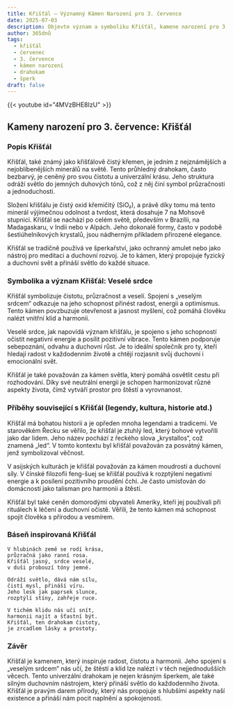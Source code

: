 ```yaml
---
title: Křišťál – Významný Kámen Narození pro 3. července
date: 2025-07-03
description: Objevte význam a symboliku Křišťál, kamene narození pro 3. července, který symbolizuje Veselé srdce. Přečtěte si legendy a inspirující příběhy.
author: 365dnů
tags:
  - křišťál
  - červenec
  - 3. července
  - kámen narození
  - drahokam
  - šperk
draft: false
---
```


{{< youtube id="4MVzBHE8IzU" >}}


## Kameny narození pro 3. července: Křišťál

### Popis Křišťál

Křišťál, také známý jako křišťálově čistý křemen, je jedním z nejznámějších a nejoblíbenějších minerálů na světě. Tento průhledný drahokam, často bezbarvý, je ceněný pro svou čistotu a univerzální krásu. Jeho struktura odráží světlo do jemných duhových tónů, což z něj činí symbol průzračnosti a jednoduchosti.

Složení křišťálu je čistý oxid křemičitý (SiO₂), a právě díky tomu má tento minerál výjimečnou odolnost a tvrdost, která dosahuje 7 na Mohsově stupnici. Křišťál se nachází po celém světě, především v Brazílii, na Madagaskaru, v Indii nebo v Alpách. Jeho dokonalé formy, často v podobě šestiúhelníkových krystalů, jsou nádherným příkladem přirozené elegance.

Křišťál se tradičně používá ve šperkařství, jako ochranný amulet nebo jako nástroj pro meditaci a duchovní rozvoj. Je to kámen, který propojuje fyzický a duchovní svět a přináší světlo do každé situace.

### Symbolika a význam Křišťál: Veselé srdce

Křišťál symbolizuje čistotu, průzračnost a veselí. Spojení s „veselým srdcem“ odkazuje na jeho schopnost přinést radost, energii a optimismus. Tento kámen povzbuzuje otevřenost a jasnost myšlení, což pomáhá člověku nalézt vnitřní klid a harmonii.

Veselé srdce, jak napovídá význam křišťálu, je spojeno s jeho schopností očistit negativní energie a posílit pozitivní vibrace. Tento kámen podporuje sebepoznání, odvahu a duchovní růst. Je to ideální společník pro ty, kteří hledají radost v každodenním životě a chtějí rozjasnit svůj duchovní i emocionální svět.

Křišťál je také považován za kámen světla, který pomáhá osvětlit cestu při rozhodování. Díky své neutrální energii je schopen harmonizovat různé aspekty života, čímž vytváří prostor pro štěstí a vyrovnanost.

### Příběhy související s Křišťál (legendy, kultura, historie atd.)

Křišťál má bohatou historii a je opředen mnoha legendami a tradicemi. Ve starověkém Řecku se věřilo, že křišťál je ztuhlý led, který bohové vytvořili jako dar lidem. Jeho název pochází z řeckého slova „krystallos“, což znamená „led“. V tomto kontextu byl křišťál považován za posvátný kámen, jenž symbolizoval věčnost.

V asijských kulturách je křišťál považován za kámen moudrosti a duchovní síly. V čínské filozofii feng-šuej se křišťál používá k rozptýlení negativní energie a k posílení pozitivního proudění čchi. Je často umisťován do domácností jako talisman pro harmonii a štěstí.

Křišťál byl také ceněn domorodými obyvateli Ameriky, kteří jej používali při rituálech k léčení a duchovní očistě. Věřili, že tento kámen má schopnost spojit člověka s přírodou a vesmírem.

### Báseň inspirovaná Křišťál

```
V hlubinách země se rodí krása,  
průzračná jako ranní rosa.  
Křišťál jasný, srdce veselé,  
v duši probouzí tóny jemné.  

Odráží světlo, dává nám sílu,  
čistí mysl, přináší víru.  
Jeho lesk jak paprsek slunce,  
rozptýlí stíny, zahřeje ruce.  

V tichém klidu nás učí snít,  
harmonii najít a šťastní být.  
Křišťál, ten drahokam čistoty,  
je zrcadlem lásky a prostoty.
```

### Závěr

Křišťál je kamenem, který inspiruje radost, čistotu a harmonii. Jeho spojení s „veselým srdcem“ nás učí, že štěstí a klid lze nalézt i v těch nejjednodušších věcech. Tento univerzální drahokam je nejen krásným šperkem, ale také silným duchovním nástrojem, který přináší světlo do každodenního života. Křišťál je pravým darem přírody, který nás propojuje s hlubšími aspekty naší existence a přináší nám pocit naplnění a spokojenosti.
